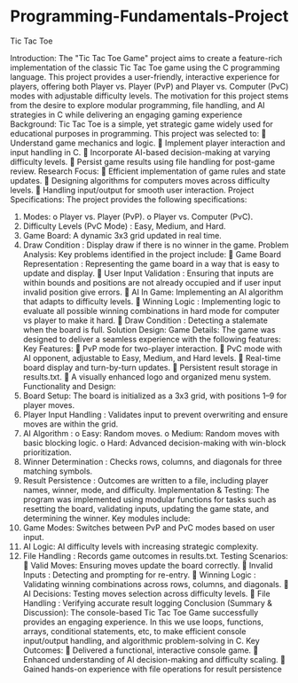 # Programming-Fundamentals-Project
Tic Tac Toe
 
 Introduction:
 The "Tic Tac Toe Game" project aims to create a feature-rich implementation of the 
classic Tic Tac Toe game using the C programming language. This project provides a 
user-friendly, interactive experience for players, offering both Player vs. Player (PvP) 
and Player vs. Computer (PvC) modes with adjustable difficulty levels. The motivation 
for this project stems from the desire to explore modular programming, file handling, and
 AI strategies in C while delivering an engaging gaming experience
 Background:
 Tic Tac Toe is a simple, yet strategic game widely used for educational purposes in 
programming. This project was selected to:
  Understand game mechanics and logic.
  Implement player interaction and input handling in C.
  Incorporate AI-based decision-making at varying difficulty levels.
  Persist game results using file handling for post-game review.
 Research Focus:
  Efficient implementation of game rules and state updates.
  Designing algorithms for computers moves across difficulty levels.
  Handling input/output for smooth user interaction.
 Project Specifications:
 The project provides the following specifications:
 1. Modes:
 o Player vs. Player (PvP).
 o Player vs. Computer (PvC).
 2. Difficulty Levels (PvC Mode) : Easy, Medium, and Hard.
 3. Game Board: A dynamic 3x3 grid updated in real time.
 4. Draw Condition : Display draw if there is no winner in the game.
Problem Analysis:
 Key problems identified in the project include:
  Game Board Representation : Representing the game board in a way that is 
easy to update and display.
  User Input Validation : Ensuring that inputs are within bounds and positions are 
not already occupied and if user input invalid position give errors.
  AI In Game: Implementing an AI algorithm that adapts to difficulty levels.
  Winning Logic : Implementing logic to evaluate all possible winning combinations
 in hard mode for computer vs player to make it hard.
  Draw Condition : Detecting a stalemate when the board is full.
 Solution Design:
 Game Details:
 The game was designed to deliver a seamless experience with the following features:
 Key Features:
  PvP mode for two-player interaction.
  PvC mode with AI opponent, adjustable to Easy, Medium, and Hard levels.
  Real-time board display and turn-by-turn updates.
  Persistent result storage in results.txt.
  A visually enhanced logo and organized menu system.
 Functionality and Design:
 1. Board Setup: The board is initialized as a 3x3 grid, with positions 1–9 for player 
moves.
 2. Player Input Handling : Validates input to prevent overwriting and ensure moves 
are within the grid.
 3. AI Algorithm :
 o Easy: Random moves.
 o Medium: Random moves with basic blocking logic.
 o Hard: Advanced decision-making with win-block prioritization.
4. Winner Determination : Checks rows, columns, and diagonals for three matching 
symbols.
 5. Result Persistence : Outcomes are written to a file, including player names, 
winner, mode, and difficulty.
 Implementation & Testing:
 The program was implemented using modular functions for tasks such as resetting the 
board, validating inputs, updating the game state, and determining the winner.
 Key modules include:
 1. Game Modes: Switches between PvP and PvC modes based on user input.
 2. AI Logic: AI difficulty levels with increasing strategic complexity.
 3. File Handling : Records game outcomes in results.txt.
 Testing Scenarios:
  Valid Moves: Ensuring moves update the board correctly.
  Invalid Inputs : Detecting and prompting for re-entry.
  Winning Logic : Validating winning combinations across rows, columns, and 
diagonals.
  AI Decisions: Testing moves selection across difficulty levels.
  File Handling : Verifying accurate result logging
Conclusion (Summary & Discussion):
 The console-based Tic Tac Toe Game successfully provides an engaging experience. 
In this we use loops, functions, arrays, conditional statements, etc, to make efficient 
console input/output handling, and algorithmic problem-solving in C.
Key Outcomes:
  Delivered a functional, interactive console game.
  Enhanced understanding of AI decision-making and difficulty scaling.
  Gained hands-on experience with file operations for result persistence
